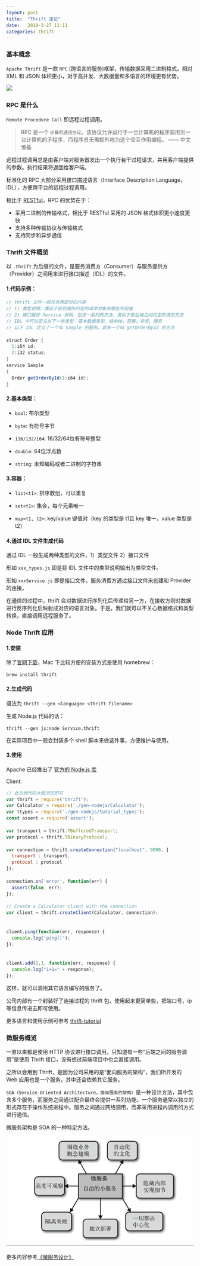```yaml
---
layout: post
title:  "Thrift 速记"
date:   2018-3-27 11:11
categories: thrift
---
```


### 基本概念

`Apache Thrift` 是一款 `RPC` (跨语言的服务)框架，传输数据采用二进制格式，相对 XML 和 JSON 体积更小，对于高并发、大数据量和多语言的环境更有优势。

![](https://bulldog2011.github.io/images/luxun/communication_components.png)

### RPC 是什么

`Remote Procedure Call` 即远程过程调用。

> RPC 是一个 `计算机通信协议`。该协议允许运行于一台计算机的程序调用另一台计算机的子程序，而程序员无需额外地为这个交互作用编程。 —— 中文维基

<!--more-->

远程过程调用总是由客户端对服务器发出一个执行若干过程请求，并用客户端提供的参数。执行结果将返回给客户端。

标准化的 RPC 大部分采用接口描述语言（Interface Description Language，IDL），方便跨平台的远程过程调用。

相比于 [RESTful](http://www.ruanyifeng.com/blog/2011/09/restful)，RPC 的优势在于：

- 采用二进制的传输格式，相比于 RESTful 采用的 JSON 格式体积更小速度更快
- 支持多种传输协议与传输格式
- 支持同步和异步通信

### Thrift 文件概览
以 `.thrift` 为后缀的文件，是服务消费方（Consumer）与服务提供方（Provider）之间用来进行接口描述（IDL）的文件。

#### 1.代码示例：

```java
// thrift 文件一般包含两部分的内容
// 1) 类型说明，类似于前后端所约定的请求对象有哪些字段值
// 2) 接口服务 Service 说明，包含一系列的方法，类似于前后端之间约定的请求方法
// IDL 中可以定义以下一些类型：基本数据类型，结构体，容器，异常、服务
// 以下 IDL 定义了一个叫 Sample 的服务，其有一个叫 getOrderById 的方法

struct Order {
  1:i64 id;
  2:i32 status;
}
service Sample
{
  Order getOrderById(1:i64 id);
}
```

#### 2.基本类型：

- `bool`: 布尔类型

- `byte`: 有符号字节

- `i16/i32/i64`: 16/32/64位有符号整型

- `double`: 64位浮点数

- `string`: 未知编码或者二进制的字符串

#### 3.容器：

- `list<t1>`: 排序数组，可以重复

- `set<t1>`: 集合，每个元素唯一

- `map<t1, t2>`: key/value 键值对（key 的类型是 t1且 key 唯一，value 类型是 t2）

#### 4.通过 IDL 文件生成代码

通过 IDL 一般生成两种类型的文件，1）类型文件 2）接口文件

形如 `xxx_types.js` 即是将 IDL 文件中的类型说明输出为类型文件。

形如 `xxxService.js` 即是接口文件，服务消费方通过接口文件来创建和 Provider 的连接。

在通信的过程中，thrift 会对数据进行序列化后传递给另一方，在接收方则对数据进行反序列化后映射成对应的语言对象。于是，我们就可以不关心数据格式和类型转换，直接调用远程服务了。


### Node Thrift 应用

#### 1.安装

除了[官网下载](http://thrift.apache.org/docs/install/os_x)，Mac 下比较方便的安装方式是使用 homebrew：

`brew install thrift`

#### 2.生成代码

语法为 `thrift --gen <language> <Thrift filename>`

生成 Node.js 代码的话：

`thrift --gen js:node Service.thrift`

在实际项目中一般会封装多个 shell 脚本来做这件事，方便维护与使用。

#### 3.使用

Apache 已经推出了 [官方的 Node.js 库](http://thrift.apache.org/tutorial/nodejs)

Client:

```javascript
// 此示例代码大致浏览即可
var thrift = require('thrift');
var Calculator = require('./gen-nodejs/Calculator');
var ttypes = require('./gen-nodejs/tutorial_types');
const assert = require('assert');

var transport = thrift.TBufferedTransport;
var protocol = thrift.TBinaryProtocol;

var connection = thrift.createConnection("localhost", 9090, {
  transport : transport,
  protocol : protocol
});

connection.on('error', function(err) {
  assert(false, err);
});

// Create a Calculator client with the connection
var client = thrift.createClient(Calculator, connection);


client.ping(function(err, response) {
  console.log('ping()');
});


client.add(1,1, function(err, response) {
  console.log("1+1=" + response);
});
```

这样，就可以调用其它语言编写的服务了。

公司内部有一个封装好了连接过程的 thrift 包，使用起来更简单些，把端口号，ip 等信息传进去即可使用。

更多语言和使用示例可参考 [thrift-tutorial](http://thrift-tutorial.readthedocs.io/en/latest/usage-example.html)

### 微服务概览

一直以来都是使用 HTTP 协议进行接口调用，只知道有一些“后端之间的服务调用”是使用 Thrift 接口，没有想过前端项目中也会直接调用。

之所以会用到 Thrift，是因为公司采用的是“面向服务的架构”，我们所开发的 Web 应用也是一个服务，其中还会依赖其它服务。

`SOA（Service-Oriented Architecture，面向服务的架构）`是一种设计方法，其中包含多个服务，而服务之间通过配合最终会提供一系列功能。一个服务通常以独立的形式存在于操作系统进程中。服务之间通过网络调用，而非采用进程内调用的方式进行通信。

微服务架构是 SOA 的一种特定方法。

![microservices](/images/2018-3-microservices.png)

更多内容参考[《微服务设计》](https://book.douban.com/subject/26772677/)
